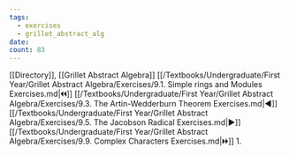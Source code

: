 ```yaml
---
tags:
  - exercises
  - grillet_abstract_alg
date:
count: 83
---
```

[[Directory]], [[Grillet Abstract Algebra]]
[[/Textbooks/Undergraduate/First Year/Grillet Abstract Algebra/Exercises/9.1. Simple rings and Modules Exercises.md|🞀🞀]] [[/Textbooks/Undergraduate/First Year/Grillet Abstract Algebra/Exercises/9.3. The Artin-Wedderburn Theorem Exercises.md|◀]] [[/Textbooks/Undergraduate/First Year/Grillet Abstract Algebra/Exercises/9.5. The Jacobson Radical Exercises.md|▶]] [[/Textbooks/Undergraduate/First Year/Grillet Abstract Algebra/Exercises/9.9. Complex Characters Exercises.md|🞂🞂]]
1. 